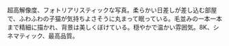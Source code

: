 超高解像度、フォトリアリスティックな写真。柔らかい日差しが差し込む部屋で、ふわふわの子猫が気持ちよさそうに丸まって眠っている。毛並みの一本一本まで精細に描かれ、背景は美しくぼけている。穏やかで温かい雰囲気。8K、シネマティック、最高品質。